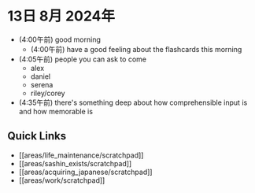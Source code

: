 # 13日 8月 2024年
- (4:00午前) good morning
  - (4:00午前) have a good feeling about the flashcards this morning
- (4:05午前) people you can ask to come
  - alex
  - daniel
  - serena
  - riley/corey
- (4:35午前) there's something deep about how comprehensible input is and how memorable is


 



## Quick Links
- [[areas/life_maintenance/scratchpad]]
- [[areas/sashin_exists/scratchpad]]
- [[areas/acquiring_japanese/scratchpad]]
- [[areas/work/scratchpad]]
